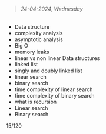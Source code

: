 > ###### 24-04-2024, Wednesday

- Data structure
- complexity analysis
- asymptotic analysis
- Big O
- memory leaks
- linear vs non linear Data structures
- linked list 
- singly and doubly linked list
- linear search
- binary search
- time complexity of linear search
- time complexity of binary search
- what is recursion
- Linear search
- Binary search

15/120

